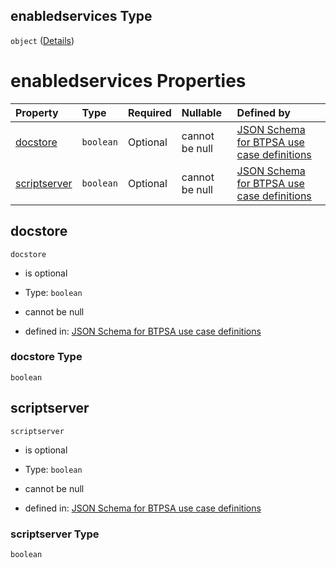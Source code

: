 ## enabledservices Type

`object` ([Details](btpsa-usecase-properties-services-items-allof-1-then-allof-42-then-allof-2-then-properties-parameters-properties-data-properties-enabledservices.md))

# enabledservices Properties

| Property                      | Type      | Required | Nullable       | Defined by                                                                                                                                                                                                                                                                                                                                                                                        |
| :---------------------------- | :-------- | :------- | :------------- | :------------------------------------------------------------------------------------------------------------------------------------------------------------------------------------------------------------------------------------------------------------------------------------------------------------------------------------------------------------------------------------------------ |
| [docstore](#docstore)         | `boolean` | Optional | cannot be null | [JSON Schema for BTPSA use case definitions](btpsa-usecase-properties-services-items-allof-1-then-allof-42-then-allof-2-then-properties-parameters-properties-data-properties-enabledservices-properties-docstore.md "undefined#/properties/services/items/allOf/1/then/allOf/42/then/allOf/2/then/properties/parameters/properties/data/properties/enabledservices/properties/docstore")         |
| [scriptserver](#scriptserver) | `boolean` | Optional | cannot be null | [JSON Schema for BTPSA use case definitions](btpsa-usecase-properties-services-items-allof-1-then-allof-42-then-allof-2-then-properties-parameters-properties-data-properties-enabledservices-properties-scriptserver.md "undefined#/properties/services/items/allOf/1/then/allOf/42/then/allOf/2/then/properties/parameters/properties/data/properties/enabledservices/properties/scriptserver") |

## docstore



`docstore`

*   is optional

*   Type: `boolean`

*   cannot be null

*   defined in: [JSON Schema for BTPSA use case definitions](btpsa-usecase-properties-services-items-allof-1-then-allof-42-then-allof-2-then-properties-parameters-properties-data-properties-enabledservices-properties-docstore.md "undefined#/properties/services/items/allOf/1/then/allOf/42/then/allOf/2/then/properties/parameters/properties/data/properties/enabledservices/properties/docstore")

### docstore Type

`boolean`

## scriptserver



`scriptserver`

*   is optional

*   Type: `boolean`

*   cannot be null

*   defined in: [JSON Schema for BTPSA use case definitions](btpsa-usecase-properties-services-items-allof-1-then-allof-42-then-allof-2-then-properties-parameters-properties-data-properties-enabledservices-properties-scriptserver.md "undefined#/properties/services/items/allOf/1/then/allOf/42/then/allOf/2/then/properties/parameters/properties/data/properties/enabledservices/properties/scriptserver")

### scriptserver Type

`boolean`
